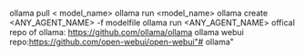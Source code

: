 ollama pull < model_name>
ollama run <model_name>
ollama create <ANY_AGENT_NAME> -f modelfile
ollama run <ANY_AGENT_NAME>
offical repo of ollama: https://github.com/ollama/ollama
ollama webui repo:https://github.com/open-webui/open-webui"# ollama" 

